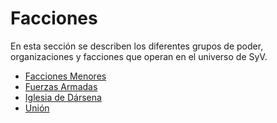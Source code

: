 # Facciones

En esta sección se describen los diferentes grupos de poder, organizaciones y facciones que operan en el universo de SyV.

*   [Facciones Menores](facciones-menores/__indice__.md)
*   [Fuerzas Armadas](fuerzas-armadas/__indice__.md)
*   [Iglesia de Dársena](iglesia-de-darsena/__indice__.md)
*   [Unión](union/__indice__.md) 


